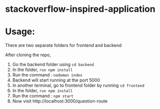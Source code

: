 # stackoverflow-inspired-application

# Usage:

There are two separate folders for frontend and backend

After cloning the repo, 
1. Go the backend folder using `cd backend`
2. In the folder, `run npm install` 
3. Run the command : `nodemon index`
4. Backend will start running at the port 5000
5. In another terminal, go to frontend folder by running `cd frontend`
6. In the folder, `run npm install`
7. Run the command : `npm start`
8. Now visit http://localhost:3000/question-route
